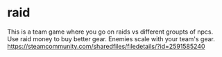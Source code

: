 # raid

This is a team game where you go on raids vs different groupts of npcs. 
Use raid money to buy better gear. 
Enemies scale with your team's gear. 
https://steamcommunity.com/sharedfiles/filedetails/?id=2591585240
